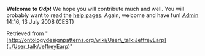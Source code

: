 __Welcome to _Odp_!__ We hope you will contribute much and well. 
You will probably want to read the [help pages](http://ontologydesignpatterns.org/wiki/Help:Contents "Help:Contents"). Again, welcome and have fun! [Admin](http://ontologydesignpatterns.org/wiki/index.php?title=User:Admin&action=edit&redlink=1 "User:Admin (not yet written)") 14:16, 13 July 2008 (CEST)





Retrieved from "[http://ontologydesignpatterns.org/wiki/User\_talk:JeffreyEarp](../User_talk/JeffreyEarp)"